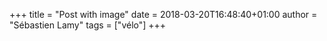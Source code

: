+++
title = "Post with image"
date = 2018-03-20T16:48:40+01:00
author = "Sébastien Lamy"
tags = ["vélo"]
+++
